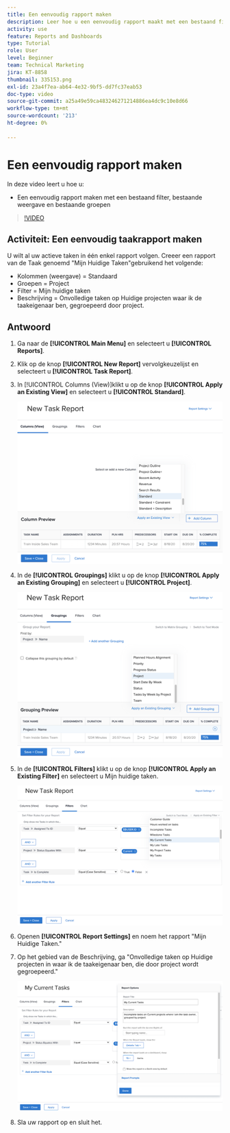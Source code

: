 ```yaml
---
title: Een eenvoudig rapport maken
description: Leer hoe u een eenvoudig rapport maakt met een bestaand filter, bestaande weergave en bestaande groepen in Workfront.
activity: use
feature: Reports and Dashboards
type: Tutorial
role: User
level: Beginner
team: Technical Marketing
jira: KT-8858
thumbnail: 335153.png
exl-id: 23a4f7ea-ab64-4e32-9bf5-dd7fc37eab53
doc-type: video
source-git-commit: a25a49e59ca483246271214886ea4dc9c10e8d66
workflow-type: tm+mt
source-wordcount: '213'
ht-degree: 0%

---
```


# Een eenvoudig rapport maken

In deze video leert u hoe u:

* Een eenvoudig rapport maken met een bestaand filter, bestaande weergave en bestaande groepen

>[!VIDEO](https://video.tv.adobe.com/v/335153/?quality=12&learn=on)

## Activiteit: Een eenvoudig taakrapport maken

U wilt al uw actieve taken in één enkel rapport volgen. Creeer een rapport van de Taak genoemd &quot;Mijn Huidige Taken&quot;gebruikend het volgende:

* Kolommen (weergave) = Standaard
* Groepen = Project
* Filter = Mijn huidige taken
* Beschrijving = Onvolledige taken op Huidige projecten waar ik de taakeigenaar ben, gegroepeerd door project.

## Antwoord

1. Ga naar de **[!UICONTROL Main Menu]** en selecteert u **[!UICONTROL Reports]**.
1. Klik op de knop **[!UICONTROL New Report]** vervolgkeuzelijst en selecteert u **[!UICONTROL Task Report]**.
1. In [!UICONTROL Columns (View)]klikt u op de knop **[!UICONTROL Apply an Existing View]** en selecteert u **[!UICONTROL Standard]**.

   ![Een beeld van het scherm om kolommen in een taakrapport te creëren](assets/simple-task-report-columns.png)

1. In de **[!UICONTROL Groupings]** klikt u op de knop **[!UICONTROL Apply an Existing Grouping]** en selecteert u **[!UICONTROL Project]**.

   ![Een beeld van het scherm om groepen in een taakrapport tot stand te brengen](assets/simple-task-report-groupings.png)

1. In de **[!UICONTROL Filters]** klikt u op de knop **[!UICONTROL Apply an Existing Filter]** en selecteert u Mijn huidige taken.

   ![Een beeld van het scherm om filters in een taakrapport tot stand te brengen](assets/simple-task-report-filters.png)

1. Openen **[!UICONTROL Report Settings]** en noem het rapport &quot;Mijn Huidige Taken.&quot;
1. Op het gebied van de Beschrijving, ga &quot;Onvolledige taken op Huidige projecten in waar ik de taakeigenaar ben, die door project wordt gegroepeerd.&quot;

   ![Een beeld van het scherm van rapportmontages in een taakrapport](assets/simple-task-report-report-settings.png)

1. Sla uw rapport op en sluit het.
